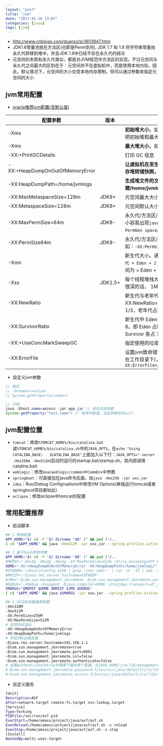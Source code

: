 ```yaml
---
layout: "post"
title: "jvm"
date: "2017-01-20 13:07"
categories: [java]
tags: [jvm]
---
```



- http://www.cnblogs.com/duanxz/p/3613947.html
- JDK1.6常量池放在方法区(也即是Perm空间), JDK 1.7 和 1.8 将字符串常量由永久代转移到堆中，并且JDK 1.8中已经不存在永久代的结论
- 元空间的本质和永久代类似，都是对JVM规范中方法区的实现。不过元空间与永久代之间最大的区别在于：元空间并不在虚拟机中，而是使用本地内存。因此，默认情况下，元空间的大小仅受本地内存限制，但可以通过参数来指定元空间的大小

## jvm常用配置

- [oracle推荐jvm配置(含默认值)](http://www.oracle.com/technetwork/java/javase/tech/vmoptions-jsp-140102.html)

 配置参数|	版本|功能
 ---------| ---------|----------
-Xms||	**初始堆大小**。如：`-Xms512m`(如果资源充足也可把初始堆和最大堆设置成一致)
-Xmx||	**最大堆大小**。如：`-Xmx1g`
-XX:+PrintGCDetails||	打印 GC 信息
-XX:+HeapDumpOnOutOfMemoryError||    **让虚拟机在发生内存溢出时 Dump 出当前的内存堆转储快照，以便分析用**
-XX:HeapDumpPath=/home/jvmlogs| |    **生成堆文件的文件夹（需要先手动创建/home/jvmlogs文件夹）**
-XX:MaxMetaspaceSize=128m|  JDK8+| 元空间最大大小(类似-XX:MaxPermSize)
-XX:MetaspaceSize=128m| JDK8+| 元空间默认大小(类似-XX:PermSize)
-XX:MaxPermSize=64m|    JDK8-|	永久代/方法区/非堆区的最大值(默认64M)，太小容易出现`java.lang.OutOfMemoryError: PermGen space`。如：`-XX:MaxPermSize=512m`
-XX:PermSize64m|   JDK8-|	永久代/方法区/非堆区的初始大小(默认64M)。如：`-XX:PermSize=256m`
-Xmn||	新生代大小。通常为 Xmx 的 1/3 或 1/4。`新生代 = Eden + 2 个 Survivor 空间`。实际可用空间为 = Eden + 1 个 Survivor，即 90%
-Xss|	JDK1.5+ | 每个线程堆栈大小为 1M，一般来说如果栈不是很深的话， 1M 是绝对够用了的
-XX:NewRatio||	新生代与老年代的比例，如 –XX:NewRatio=2，则新生代占整个堆空间的1/3，老年代占2/3
-XX:SurvivorRatio||	新生代中 Eden 与 Survivor 的比值。默认值为 8。即 Eden 占新生代空间的 8/10，另外两个 Survivor 各占 1/10
-XX:+UseConcMarkSweepGC||    指定使用的垃圾收集器，这里使用CMS收集器
-XX:ErrorFile||    设置jvm致命错误日志文件生成位置(默认生成在工作目录下)，如：`-XX:ErrorFile=/var/log/hs_err_pid<pid>.log`

- 自定义jvm参数

```java
// 格式
// -D<name>=<value>
// System.getProperty(<name>)

// 示例
java -Dtest.name=aezocn -jar app.jar // 启动添加参数
System.getProperty("test.name") // 程序中取值，无此参数则为null
```

## jvm配置位置

- `tomcat`：修改`%TOMCAT_HOME%/bin/catalina.bat`或`%TOMCAT_HOME%/bin/catalina.sh`中的`JAVA_OPTS`，在`echo "Using CATALINA_BASE:   $CATALINA_BASE"`上面加入以下行：`JAVA_OPTS="-server -Xms256m -Xmx512m`(启动时运行的startup.bat/startup.sh，其内部调用catalina.bat)
- `weblogic`：修改`bea/weblogic/common中CommEnv`中参数
- `springboot`：可直接加在java命令后面，如`java -Xms256 -jar xxx.jar`
- `idea`：Run/Debug Configruations中修改VM Options(单独运行tomcat或者springboot项目都如此)
- `eclipse`：修改eclipse中tomcat的配置

## 常用配置推荐

- 启动脚本

```bash
## 1.简单配置
APP_HOME="$( cd -P "$( dirname "$0" )" && pwd )"/..
( cd "$APP_HOME" && java -Xmx512M -jar xxx.jar --spring.profiles.active=prod )

## 2.基于bash的VM参数
APP_HOME="$( cd -P "$( dirname "$0" )" && pwd )"/..
#MEMIF="-Xms3g -Xmx3g -Xmn1g -XX:MaxPermSize=512m -Dfile.encoding=UTF-8"
OOME="-XX:+HeapDumpOnOutOfMemoryError -XX:HeapDumpPath=/home/jvmlogs/"
#IPADDR=`/sbin/ifconfig eth0 | grep 'inet addr:' | cut -d: -f2 | awk '{ print $1}'` #automatic IP address for linux（内网地址）
#RMIIF="-Djava.rmi.server.hostname=$IPADDR"
#JMX="-Dcom.sun.management.jmxremote -Dcom.sun.management.jmxremote.port=33333 -Dcom.sun.management.jmxremote.ssl=false -Dcom.sun.management.jmxremote.authenticate=false"
#DEBUG="-Xdebug -Xnoagent -Djava.compiler=NONE -Xrunjdwp:transport=dt_socket,server=y,suspend=n,address=8091"
VMARGS="$MEMIF $OOME $RMIIF $JMX $DEBUG"
( cd "$APP_HOME" && java $VMARGS -jar xxx.jar --spring.profiles.active=prod )

## 3.1G内存机器推荐配置
-Xms128M
-Xmx512M
-XX:PermSize=256M
-XX:MaxPermSize=512M
# 监控内存溢出
-XX:+HeapDumpOnOutOfMemoryError
-XX:HeapDumpPath=/home/jvmlogs
# 开启JMX远程连接
-Djava.rmi.server.hostname=192.168.1.1
-Dcom.sun.management.jmxremote=true
-Dcom.sun.management.jmxremote.port=8091
-Dcom.sun.management.jmxremote.ssl=false 
-Dcom.sun.management.jmxremote.authenticate=false
# 如果authenticate为true时需要下面的两个配置。在JAVA_HOME/jre/lib/management下有模板。文件权限 chmod 600 jmxremote.password
#-Dcom.sun.management.jmxremote.password.file=/usr/java/default/jre/lib/management/jmxremote.password
#-Dcom.sun.management.jmxremote.access.file=/usr/java/default/jre/lib/management/jmxremote.access
```

- 自定义服务

```bash
[Unit]
Description=ASF
After=network.target remote-fs.target nss-lookup.target
[Service]
Type=forking
PIDFile=/var/run/asf.pid
ExecStart=/home/amass/project/java/asf/asf.sh
ExecReload=/home/amass/project/java/asf/asf.sh -s reload
ExecStop=/home/amass/project/java/asf/asf.sh -s stop
[Install]
WantedBy=multi-user.target
```



